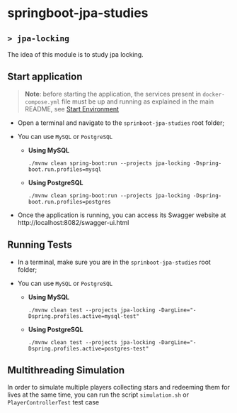 # springboot-jpa-studies
## `> jpa-locking`

The idea of this module is to study jpa locking.

## Start application

> **Note**: before starting the application, the services present in `docker-compose.yml` file must be up and running as explained in the main README, see [Start Environment](https://github.com/ivangfr/springboot-jpa-studies#start-environment)

- Open a terminal and navigate to the `sprinboot-jpa-studies` root folder;

- You can use `MySQL` or `PostgreSQL`

  - **Using MySQL**
    ```
    ./mvnw clean spring-boot:run --projects jpa-locking -Dspring-boot.run.profiles=mysql
    ```

  - **Using PostgreSQL**
    ```
    ./mvnw clean spring-boot:run --projects jpa-locking -Dspring-boot.run.profiles=postgres
    ```

- Once the application is running, you can access its Swagger website at http://localhost:8082/swagger-ui.html

## Running Tests

- In a terminal, make sure you are in the `sprinboot-jpa-studies` root folder;

- You can use `MySQL` or `PostgreSQL`

  - **Using MySQL**
    ```
    ./mvnw clean test --projects jpa-locking -DargLine="-Dspring.profiles.active=mysql-test"
    ```
  
  - **Using PostgreSQL**
    ```
    ./mvnw clean test --projects jpa-locking -DargLine="-Dspring.profiles.active=postgres-test"
    ```

## Multithreading Simulation 

In order to simulate multiple players collecting stars and redeeming them for lives at the same time, you can run the script `simulation.sh` or `PlayerControllerTest` test case
